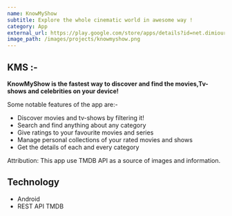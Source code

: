 ```yaml
---
name: KnowMyShow
subtitle: Explore the whole cinematic world in awesome way !
category: App
external_url: https://play.google.com/store/apps/details?id=net.dimiourgos.knowmyshow
image_path: /images/projects/knowmyshow.png
---
```


## KMS :-

**KnowMyShow is the fastest way to discover and find the movies,Tv-shows and celebrities on your device!**

Some notable features of the app are:-

- Discover movies and tv-shows by filtering it!
- Search and find anything about any category
- Give ratings to your favourite movies and series
- Manage personal collections of your rated movies and shows
- Get the details of each and every category 

Attribution:
This app use TMDB API as a source of images and information. 

## Technology
- Android
- REST API TMDB